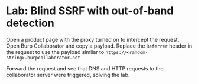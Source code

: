 # Lab: Blind SSRF with out-of-band detection

Open a product page with the proxy turned on to intercept the request. Open Burp Collaborator and copy a payload. Replace the `Referrer` header in the request to use the payload similar to `https://<random-string>.burpcollaborator.net`

Forward the request and see that DNS and HTTP requests to the collaborator server were triggered, solving the lab.